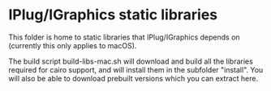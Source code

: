 # IPlug/IGraphics static libraries

This folder is home to static libraries that IPlug/IGraphics depends on (currently this only applies to macOS).

The build script build-libs-mac.sh will download and build all the libraries required for cairo support, and will install them in the subfolder "install". You will also be able to download prebuilt versions which you can extract here.



